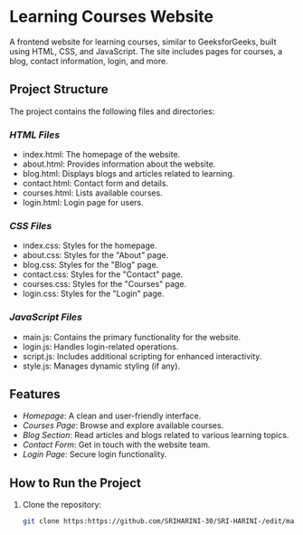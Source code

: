 # Learning Courses Website

A frontend website for learning courses, similar to GeeksforGeeks, built using HTML, CSS, and JavaScript. The site includes pages for courses, a blog, contact information, login, and more.

## Project Structure

The project contains the following files and directories:

### *HTML Files*
- index.html: The homepage of the website.
- about.html: Provides information about the website.
- blog.html: Displays blogs and articles related to learning.
- contact.html: Contact form and details.
- courses.html: Lists available courses.
- login.html: Login page for users.

### *CSS Files*
- index.css: Styles for the homepage.
- about.css: Styles for the "About" page.
- blog.css: Styles for the "Blog" page.
- contact.css: Styles for the "Contact" page.
- courses.css: Styles for the "Courses" page.
- login.css: Styles for the "Login" page.

### *JavaScript Files*
- main.js: Contains the primary functionality for the website.
- login.js: Handles login-related operations.
- script.js: Includes additional scripting for enhanced interactivity.
- style.js: Manages dynamic styling (if any).

## Features

- *Homepage*: A clean and user-friendly interface.
- *Courses Page*: Browse and explore available courses.
- *Blog Section*: Read articles and blogs related to various learning topics.
- *Contact Form*: Get in touch with the website team.
- *Login Page*: Secure login functionality.

## How to Run the Project

1. Clone the repository:
   ```bash
   git clone https:https://github.com/SRIHARINI-30/SRI-HARINI-/edit/main/README.md

